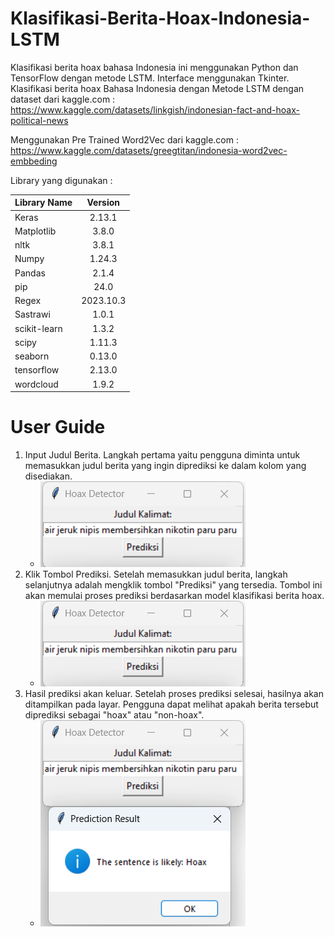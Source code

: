 # Klasifikasi-Berita-Hoax-Indonesia-LSTM

Klasifikasi berita hoax bahasa Indonesia ini menggunakan Python dan TensorFlow dengan metode LSTM. Interface menggunakan Tkinter.
Klasifikasi berita hoax Bahasa Indonesia dengan Metode LSTM dengan dataset dari kaggle.com : https://www.kaggle.com/datasets/linkgish/indonesian-fact-and-hoax-political-news 

Menggunakan Pre Trained Word2Vec dari kaggle.com : https://www.kaggle.com/datasets/greegtitan/indonesia-word2vec-embbeding

Library yang digunakan :

| Library Name  |    Version    |
| :---          |    :---:      |
|     Keras     |     2.13.1    |  
|   Matplotlib  |     3.8.0     |
|     nltk      |     3.8.1     |  
|     Numpy     |     1.24.3    |
|     Pandas    |      2.1.4    |  
|     pip       |      24.0     |
|     Regex     |    2023.10.3  |
|     Sastrawi  |      1.0.1    |
| scikit-learn  |      1.3.2    |
|     scipy     |      1.11.3   |
|     seaborn   |      0.13.0   |
|   tensorflow  |      2.13.0   |
|    wordcloud  |      1.9.2    |

# User Guide
1. Input Judul Berita. Langkah pertama yaitu pengguna diminta untuk memasukkan judul berita yang ingin diprediksi ke dalam kolom yang disediakan.
   * ![Octocat](https://github.com/FaiqFdh/Klasifikasi-Berita-Hoax-Indonesia-LSTM/blob/main/Klasifikasi%20Berita%20Hoax%20Bahasa%20Indonesia%20Word2Vec/Pictures/Screenshot%20(485).png "Github logo") 
2. Klik Tombol Prediksi. Setelah memasukkan judul berita, langkah selanjutnya adalah mengklik tombol "Prediksi" yang tersedia. Tombol ini akan memulai proses prediksi berdasarkan model klasifikasi berita hoax.
   * ![Octocat](https://github.com/FaiqFdh/Klasifikasi-Berita-Hoax-Indonesia-LSTM/blob/main/Klasifikasi%20Berita%20Hoax%20Bahasa%20Indonesia%20Word2Vec/Pictures/Screenshot%20(485).png "Github logo") 
3. Hasil prediksi akan keluar. Setelah proses prediksi selesai, hasilnya akan ditampilkan pada layar. Pengguna dapat melihat apakah berita tersebut diprediksi sebagai "hoax" atau "non-hoax".
   * ![Octocat](https://github.com/FaiqFdh/Klasifikasi-Berita-Hoax-Indonesia-LSTM/blob/main/Klasifikasi%20Berita%20Hoax%20Bahasa%20Indonesia%20Word2Vec/Pictures/Screenshot%20(486).png "Github logo") 

